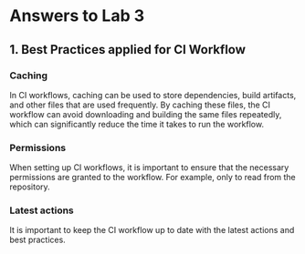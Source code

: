 # Answers to Lab 3

## 1. Best Practices applied for CI Workflow

### Caching

In CI workflows, caching can be used to store dependencies, build artifacts, and other files that are used frequently.
By caching these files, the CI workflow can avoid downloading and building the same files repeatedly, which can
significantly reduce the time it takes to run the workflow.

### Permissions

When setting up CI workflows, it is important to ensure that the necessary permissions are granted to the workflow.
For example, only to read from the repository.

### Latest actions

It is important to keep the CI workflow up to date with the latest actions and best practices.
